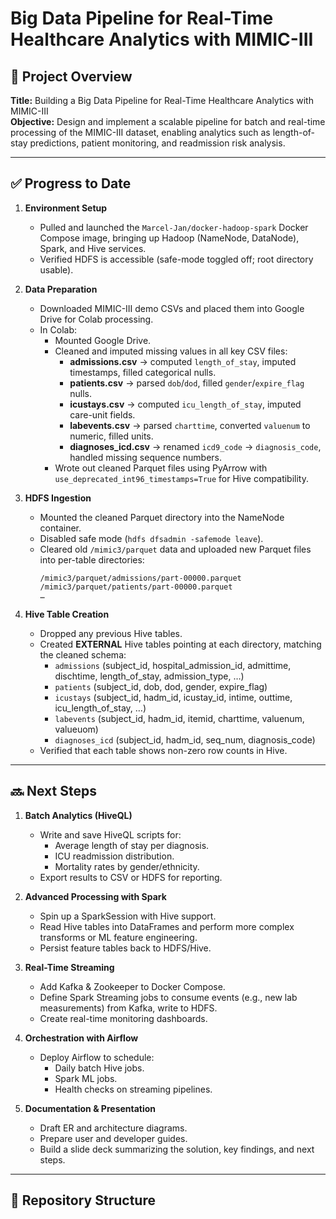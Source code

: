 # Big Data Pipeline for Real-Time Healthcare Analytics with MIMIC-III

## 🚀 Project Overview
**Title:** Building a Big Data Pipeline for Real-Time Healthcare Analytics with MIMIC-III  
**Objective:** Design and implement a scalable pipeline for batch and real-time processing of the MIMIC-III dataset, enabling analytics such as length-of-stay predictions, patient monitoring, and readmission risk analysis.

---

## ✅ Progress to Date

1. **Environment Setup**
   - Pulled and launched the `Marcel-Jan/docker-hadoop-spark` Docker Compose image, bringing up Hadoop (NameNode, DataNode), Spark, and Hive services.
   - Verified HDFS is accessible (safe-mode toggled off; root directory usable).

2. **Data Preparation**
   - Downloaded MIMIC-III demo CSVs and placed them into Google Drive for Colab processing.
   - In Colab:  
     - Mounted Google Drive.  
     - Cleaned and imputed missing values in all key CSV files:
       - **admissions.csv** → computed `length_of_stay`, imputed timestamps, filled categorical nulls.
       - **patients.csv** → parsed `dob`/`dod`, filled `gender`/`expire_flag` nulls.
       - **icustays.csv** → computed `icu_length_of_stay`, imputed care-unit fields.
       - **labevents.csv** → parsed `charttime`, converted `valuenum` to numeric, filled units.
       - **diagnoses_icd.csv** → renamed `icd9_code` → `diagnosis_code`, handled missing sequence numbers.
     - Wrote out cleaned Parquet files using PyArrow with `use_deprecated_int96_timestamps=True` for Hive compatibility.

3. **HDFS Ingestion**
   - Mounted the cleaned Parquet directory into the NameNode container.
   - Disabled safe mode (`hdfs dfsadmin -safemode leave`).
   - Cleared old `/mimic3/parquet` data and uploaded new Parquet files into per-table directories:
     ```
     /mimic3/parquet/admissions/part-00000.parquet
     /mimic3/parquet/patients/part-00000.parquet
     …
     ```

4. **Hive Table Creation**
   - Dropped any previous Hive tables.
   - Created **EXTERNAL** Hive tables pointing at each directory, matching the cleaned schema:
     - `admissions` (subject_id, hospital_admission_id, admittime, dischtime, length_of_stay, admission_type, …)  
     - `patients` (subject_id, dob, dod, gender, expire_flag)  
     - `icustays` (subject_id, hadm_id, icustay_id, intime, outtime, icu_length_of_stay, …)  
     - `labevents` (subject_id, hadm_id, itemid, charttime, valuenum, valueuom)  
     - `diagnoses_icd` (subject_id, hadm_id, seq_num, diagnosis_code)  
   - Verified that each table shows non-zero row counts in Hive.

---

## 🔜 Next Steps

1. **Batch Analytics (HiveQL)**
   - Write and save HiveQL scripts for:
     - Average length of stay per diagnosis.
     - ICU readmission distribution.
     - Mortality rates by gender/ethnicity.
   - Export results to CSV or HDFS for reporting.

2. **Advanced Processing with Spark**
   - Spin up a SparkSession with Hive support.
   - Read Hive tables into DataFrames and perform more complex transforms or ML feature engineering.
   - Persist feature tables back to HDFS/Hive.

3. **Real-Time Streaming**
   - Add Kafka & Zookeeper to Docker Compose.
   - Define Spark Streaming jobs to consume events (e.g., new lab measurements) from Kafka, write to HDFS.
   - Create real-time monitoring dashboards.

4. **Orchestration with Airflow**
   - Deploy Airflow to schedule:
     - Daily batch Hive jobs.
     - Spark ML jobs.
     - Health checks on streaming pipelines.

5. **Documentation & Presentation**
   - Draft ER and architecture diagrams.
   - Prepare user and developer guides.
   - Build a slide deck summarizing the solution, key findings, and next steps.

---

## 📁 Repository Structure

